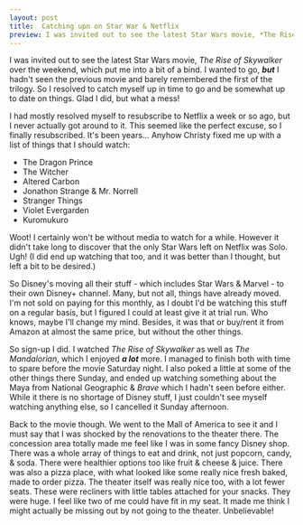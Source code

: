```yaml
---
layout: post
title:  Catching upn on Star War & Netflix
preview: I was invited out to see the latest Star Wars movie, *The Rise of Skywalker* over the weekend, which put me into a bit of a bind. I wanted to go, __*but*__ I hadn't seen the previous movie and barely remembered the first of the trilogy. So I resolved to catch myself up in time to go and be somewhat up to date on things. Glad I did, but what a mess!
---
```


I was invited out to see the latest Star Wars movie, *The Rise of Skywalker* over the weekend, which put me into a bit of a bind. I wanted to go, __*but*__ I hadn't seen the previous movie and barely remembered the first of the trilogy. So I resolved to catch myself up in time to go and be somewhat up to date on things. Glad I did, but what a mess!

I had mostly resolved myself to resubscribe to Netflix a week or so ago, but I never actually got around to it. This seemed like the perfect excuse, so I finally resubscribed. It's been years... Anyhow Christy fixed me up with a list of things that I should watch: 

- The Dragon Prince
- The Witcher
- Altered Carbon
- Jonathon Strange & Mr. Norrell
- Stranger Things
- Violet Evergarden
- Kuromukuro

Woot! I certainly won't be without media to watch for a while. However it didn't take long to discover that the only Star Wars left on Netflix was Solo. Ugh! (I did end up watching that too, and it was better than I thought, but left a bit to be desired.)

So Disney's moving all their stuff - which includes Star Wars & Marvel - to their own Disney+ channel. Many, but not all, things have already moved. I'm not sold on paying for this monthly, as I doubt I'd be watching this stuff on a regular basis, but I figured I could at least give it at trial run. Who knows, maybe I'll change my mind. Besides, it was that or buy/rent it from Amazon at almost the same price, but without the other things. 

So sign-up I did. I watched *The Rise of Skywalker* as well as *The Mandalorian*, which I enjoyed __*a lot*__ more. I managed to finish both with time to spare before the movie Saturday night. I also poked a little at some of the other things there Sunday, and ended up watching something about the Maya from National Geographic & *Brave* which I hadn't seen before either. While it there is no shortage of Disney stuff, I just couldn't see myself watching anything else, so I cancelled it Sunday afternoon. 

Back to the movie though. We went to the Mall of America to see it and I must say that I was shocked by the renovations to the theater there. The concession area totally made me feel like I was in some fancy Disney shop. There was a whole array of things to eat and drink, not just popcorn, candy, & soda. There were healthier options too like fruit & cheese & juice. There was also a pizza place, with what looked like some really nice fresh baked, made to order pizza. The theater itself was really nice too, with a lot fewer seats. These were recliners with little tables attached for your snacks. They were huge. I feel like two of me could have fit in my seat. It made me think I might actually be missing out by not going to the theater. Unbelievable!
